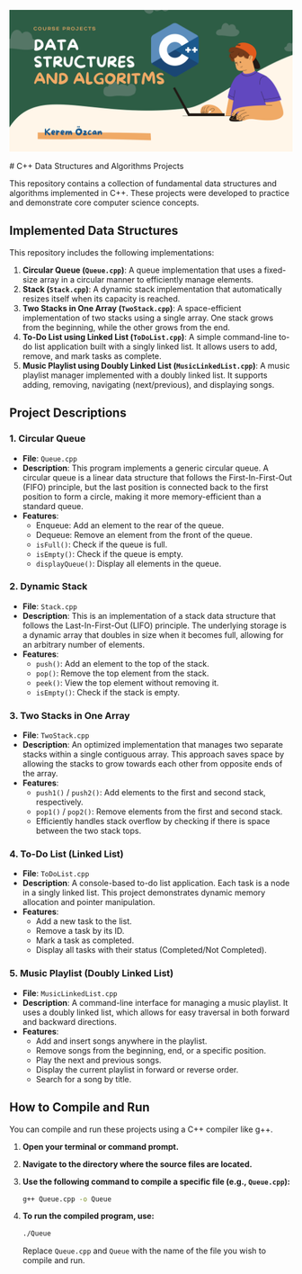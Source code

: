 <p align="center">
  <img src="dsa.png" alt="C++ DSA Projects Cover"/>
</p>
# C++ Data Structures and Algorithms Projects

This repository contains a collection of fundamental data structures and algorithms implemented in C++. These projects were developed to practice and demonstrate core computer science concepts.

## Implemented Data Structures

This repository includes the following implementations:

1.  **Circular Queue (`Queue.cpp`)**: A queue implementation that uses a fixed-size array in a circular manner to efficiently manage elements.
2.  **Stack (`Stack.cpp`)**: A dynamic stack implementation that automatically resizes itself when its capacity is reached.
3.  **Two Stacks in One Array (`TwoStack.cpp`)**: A space-efficient implementation of two stacks using a single array. One stack grows from the beginning, while the other grows from the end.
4.  **To-Do List using Linked List (`ToDoList.cpp`)**: A simple command-line to-do list application built with a singly linked list. It allows users to add, remove, and mark tasks as complete.
5.  **Music Playlist using Doubly Linked List (`MusicLinkedList.cpp`)**: A music playlist manager implemented with a doubly linked list. It supports adding, removing, navigating (next/previous), and displaying songs.

## Project Descriptions

### 1. Circular Queue

-   **File**: `Queue.cpp`
-   **Description**: This program implements a generic circular queue. A circular queue is a linear data structure that follows the First-In-First-Out (FIFO) principle, but the last position is connected back to the first position to form a circle, making it more memory-efficient than a standard queue.
-   **Features**:
    -   Enqueue: Add an element to the rear of the queue.
    -   Dequeue: Remove an element from the front of the queue.
    -   `isFull()`: Check if the queue is full.
    -   `isEmpty()`: Check if the queue is empty.
    -   `displayQueue()`: Display all elements in the queue.

### 2. Dynamic Stack

-   **File**: `Stack.cpp`
-   **Description**: This is an implementation of a stack data structure that follows the Last-In-First-Out (LIFO) principle. The underlying storage is a dynamic array that doubles in size when it becomes full, allowing for an arbitrary number of elements.
-   **Features**:
    -   `push()`: Add an element to the top of the stack.
    -   `pop()`: Remove the top element from the stack.
    -   `peek()`: View the top element without removing it.
    -   `isEmpty()`: Check if the stack is empty.

### 3. Two Stacks in One Array

-   **File**: `TwoStack.cpp`
-   **Description**: An optimized implementation that manages two separate stacks within a single contiguous array. This approach saves space by allowing the stacks to grow towards each other from opposite ends of the array.
-   **Features**:
    -   `push1()` / `push2()`: Add elements to the first and second stack, respectively.
    -   `pop1()` / `pop2()`: Remove elements from the first and second stack.
    -   Efficiently handles stack overflow by checking if there is space between the two stack tops.

### 4. To-Do List (Linked List)

-   **File**: `ToDoList.cpp`
-   **Description**: A console-based to-do list application. Each task is a node in a singly linked list. This project demonstrates dynamic memory allocation and pointer manipulation.
-   **Features**:
    -   Add a new task to the list.
    -   Remove a task by its ID.
    -   Mark a task as completed.
    -   Display all tasks with their status (Completed/Not Completed).

### 5. Music Playlist (Doubly Linked List)

-   **File**: `MusicLinkedList.cpp`
-   **Description**: A command-line interface for managing a music playlist. It uses a doubly linked list, which allows for easy traversal in both forward and backward directions.
-   **Features**:
    -   Add and insert songs anywhere in the playlist.
    -   Remove songs from the beginning, end, or a specific position.
    -   Play the next and previous songs.
    -   Display the current playlist in forward or reverse order.
    -   Search for a song by title.

## How to Compile and Run

You can compile and run these projects using a C++ compiler like g++.

1.  **Open your terminal or command prompt.**
2.  **Navigate to the directory where the source files are located.**
3.  **Use the following command to compile a specific file (e.g., `Queue.cpp`):**

    ```bash
    g++ Queue.cpp -o Queue
    ```

4.  **To run the compiled program, use:**

    ```bash
    ./Queue
    ```

    Replace `Queue.cpp` and `Queue` with the name of the file you wish to compile and run.
